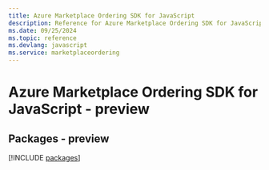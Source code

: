 ```yaml
---
title: Azure Marketplace Ordering SDK for JavaScript
description: Reference for Azure Marketplace Ordering SDK for JavaScript
ms.date: 09/25/2024
ms.topic: reference
ms.devlang: javascript
ms.service: marketplaceordering
---
```

# Azure Marketplace Ordering SDK for JavaScript - preview
## Packages - preview
[!INCLUDE [packages](marketplace-ordering-index.md)]